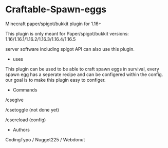 # Craftable-Spawn-eggs
Minecraft paper/spigot/bukkit plugin for 1.16+ 

This plugin is only meant for Paper/spigot/bukkit
versions: 1.16/1.16.1/1.16.2/1.16.3/1.16.4/1.16.5

server software including spigot API can also use this plugin.

* uses

This plugin can be used to be able to craft spawn eggs in survival, 
every spawn egg has a seperate recipe and can be configered within the config.
our goal is to make this plugin easy to configer.



* Commands

/csegive

/csetoggle (not done yet)

/csereload (config)


* Authors

CodingTypo / Nugget225 / Webdonut
